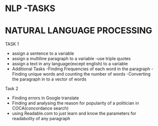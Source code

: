 
# NLP -TASKS


# NATURAL LANGUAGE PROCESSING

TASK 1 

  - assign a sentence to a variable
  - assign a multiline paragraph to a variable -use triple quotes
  - assign a text in any language(except english) to a variable
  - Additional Tasks
     -Finding Frequencies of each word in the paragraph
     -Finding unique words and counting the number of words
     -Converting the paragraph in to a vector of words


Task 2
  - Finding errors in Google translate
  - Finding and analysing the reason for popularity of a politician in COCA(concordance search)
  - using Readable.com to just learn and know the parameters for readabolity of any paragraph